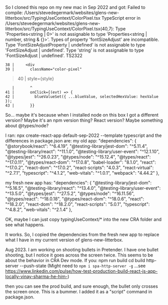 So I cloned this repo on my new mac in Sep 2022 and got:
Failed to compile:
/Users/stevedegermark/websites/glens-new-litterbox/src/TypingUseContext/ColorPixel.tsx
TypeScript error in /Users/stevedegermark/websites/glens-new-litterbox/src/TypingUseContext/ColorPixel.tsx(40,7):
Type 'Properties<string | 0>' is not assignable to type 'Properties<string | number, string & {}>'.
Types of property 'fontSizeAdjust' are incompatible.
Type 'FontSizeAdjustProperty | undefined' is not assignable to type 'FontSizeAdjust | undefined'.
Type 'string' is not assignable to type 'FontSizeAdjust | undefined'. TS2322

    38 |     <div
    39 |       className="color-pixel"

> 40 | style={style}

       |       ^
    41 |       onClick={(evt) => {
    42 |         blueValueSet({ ...blueValue, selectedHexValue: hexValue });
    43 |       }}

So... maybe it's because when I installed node on this box I got a different version? Maybe it's an npm version thing? React version? Maybe something about @types/node?

I ran: npx create-react-app default-sep-2022 --template typescript
and the differences in package.json are:
my old app:
"dependencies": {
"@storybook/react": "^6.4.19",
"@testing-library/jest-dom": "^5.11.4",
"@testing-library/react": "^11.1.0",
"@testing-library/user-event": "^12.1.10",
"@types/jest": "^26.0.23",
"@types/node": "^15.12.4",
"@types/react": "^17.0.11",
"@types/react-dom": "^17.0.8",
"babel-loader": "8.1.0",
"react": "^17.0.2",
"react-dom": "^17.0.2",
"react-scripts": "4.0.3",
"react-virtual": "^2.7.1",
"typescript": "^4.1.2",
"web-vitals": "^1.0.1",
"webpack": "4.44.2"
},

my fresh new app has:
"dependencies": {
"@testing-library/jest-dom": "^5.16.5",
"@testing-library/react": "^13.4.0",
"@testing-library/user-event": "^13.5.0",
"@types/jest": "^27.5.2",
"@types/node": "^16.11.56",
"@types/react": "^18.0.18",
"@types/react-dom": "^18.0.6",
"react": "^18.2.0",
"react-dom": "^18.2.0",
"react-scripts": "5.0.1",
"typescript": "^4.8.2",
"web-vitals": "^2.1.4"
},

OK, maybe I can just copy typingUseContext/\* into the new CRA folder and see what happens.

It works. So, I copied the dependencies from the fresh new app to replace what I have in my current version of glens-new-litterbox.

Aug 2023. I am working on shooting bullets in Pretender. I have one bullet shooting, but I notice it goes across the screen twice. This seems to be
about the behavior in CRA Dev mode. If you:
npm run build
cd build
http-server --push-state (Might need to `npm i spa-http-server -g` ...see https://www.linkedin.com/pulse/how-test-production-build-react-js-app-locally-vinay-sharma-he-him-)

then you can see the prod build, and sure enough, the bullet only crosses the screen once. This is a bummer.
I added it as a "script" command in package.json.
